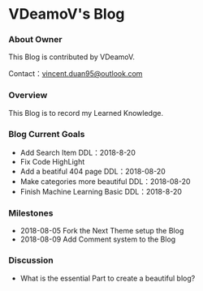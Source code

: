# VDeamoV's Blog
### About Owner

This Blog is contributed by VDeamoV.

Contact：vincent.duan95@outlook.com

### Overview

This Blog is to record my Learned Knowledge. 

### Blog Current Goals

- Add Search Item    DDL：2018-8-20
- Fix Code HighLight
- Add a beatiful 404 page	DDL：2018-08-20
- Make categories more beautiful    DDL：2018-08-20
- Finish Machine Learning Basic    DDL：2018-8-20

### Milestones

- 2018-08-05	Fork the Next Theme setup the Blog
- 2018-08-09    Add Comment system to the Blog	

### Discussion

- What is the essential Part to create a beautiful blog?
